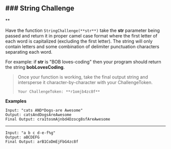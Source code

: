 ## ### String Challenge

**


Have the function `StringChallenge(**str**)` take the **str** parameter being passed and return it in proper camel case format where the first letter of each word is capitalized (excluding the first letter). The string will only contain letters and some combination of delimiter punctuation characters separating each word.  
  
For example: if **str** is "BOB loves-coding" then your program should return the string **bobLovesCoding**.

   

>  Once your function is working, take the final output string and
> intersperse it character-by-character with your ChallengeToken.  
>       
>     Your ChallengeToken: **r1omjb4zc8f**

**Examples**

    Input: "cats AND*Dogs-are Awesome"  
    Output: catsAndDogsAreAwesome  
    Final Output: cra1tosmAjnbd4Dzocg8sfAreAwesome

   ------------------
   

    Input: "a b c d-e-f%g"  
    Output: aBCDEFG  
    Final Output: arB1CoDmEjFbG4zc8f
